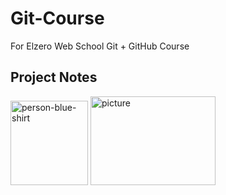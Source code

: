 # Git-Course
For Elzero Web School Git + GitHub Course

## Project Notes
<img width="124" height="135" alt="person-blue-shirt" src="https://github.com/user-attachments/assets/e714a473-9b2c-490f-8cf7-b3b1e862eed5" />

<img width="200" height="142.5" alt="picture" src="https://github.com/user-attachments/assets/0986d6cf-ff91-4e90-80bf-4d1018af7cc3" />
